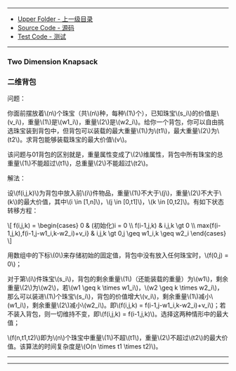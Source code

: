 --------
* [Upper Folder - 上一级目录](../../)
* [Source Code - 源码](https://github.com/zhaochenyou/Way-to-Algorithm/blob/master/src/DynamicProgramming/KnapsackDP/TwoDimensionKnapsack.hpp)
* [Test Code - 测试](https://github.com/zhaochenyou/Way-to-Algorithm/blob/master/src/DynamicProgramming/KnapsackDP/TwoDimensionKnapsack.cpp)

--------

### Two Dimension Knapsack
### 二维背包
<div>
问题：
<p id="i">你面前摆放着\(n\)个珠宝（共\(n\)种，每种\(1\)个），已知珠宝\(s_i\)的价值是\(v_i\)，重量\(1\)是\(w1_i\)，重量\(2\)是\(w2_i\)。给你一个背包，你可以自由挑选珠宝装到背包中，但背包可以装载的最大重量\(1\)为\(t1\)，最大重量\(2\)为\(t2\)。求背包能够装载珠宝的最大价值\(v\)。 </p>
<p id="i">该问题与01背包的区别就是，重量属性变成了\(2\)维属性，背包中所有珠宝的总重量\(1\)不能超过\(t1\)，总重量\(2\)不能超过\(t2\)。 </p>
解法：
<p id="i">设\(f(i,j,k)\)为背包中放入前\(i\)件物品，重量\(1\)不大于\(j\)，重量\(2\)不大于\(k\)的最大价值，其中\(i \in [1,n]\)，\(j \in [0,t1]\)，\(k \in [0,t2]\)。有如下状态转移方程： </p>
\[
f(i,j,k) =
\begin{cases}
0 & (初始化)i = 0 \\
f(i-1,j,k) & i,j,k \gt 0 \\
max{f(i-1,j,k),f(i-1,j-w1_i,k-w2_i)+v_i} & i,j,k \gt 0,j \geq w1_i,k \geq w2_i
\end{cases}
\]
<p id="i">用数组中的下标\(0\)来存储初始的固定值，背包中没有放入任何珠宝时，\(f(0,j) = 0\)； </p>
<p id="i">对于第\(i\)件珠宝\(s_i\)，背包的剩余重量\(1\)（还能装载的重量）为\(w1\)，剩余重量\(2\)为\(w2\)，若\(w1 \geq k \times w1_i\)，\(w2 \geq k \times w2_i\)，那么可以装进\(1\)个珠宝\(s_i\)，背包的价值增大\(v_i\)，剩余重量\(1\)减小\(w1_i\)，剩余重量\(2\)减小\(w2_i\)。即\(f(i,j,k) = f(i-1,j-w1_i,k-w2_i)+v_i\)；若不装入背包，则一切维持不变，即\(f(i,j,k) = f(i-1,j,k)\)。选择这两种情形中的最大值； </p>
<p id="i">\(f(n,t1,t2)\)即为\(n\)个珠宝中重量\(1\)不超\(t1\)，重量\(2\)不超过\(t2\)的最大价值。该算法的时间复杂度是\(O(n \times t1 \times t2)\)。 </p>
</div>

--------
--------

